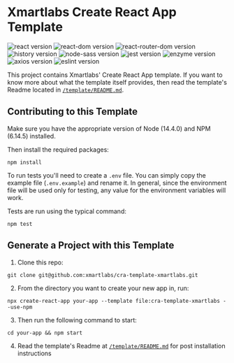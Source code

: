 # Xmartlabs Create React App Template

![react version](https://img.shields.io/badge/react-16.13.1-brightgreen)
![react-dom version](https://img.shields.io/badge/react--dom-16.13.1-brightgreen)
![react-router-dom version](https://img.shields.io/badge/react--router--dom-5.1.2-brightgreen)
![history version](https://img.shields.io/badge/history-4.10.1-brightgreen)
![node-sass version](https://img.shields.io/badge/node--sass-4.14.1-brightgreen)
![jest version](https://img.shields.io/badge/jest-24.9.0-brightgreen)
![enzyme version](https://img.shields.io/badge/enzyme-3.11.0-brightgreen)
![axios version](https://img.shields.io/badge/axios-0.21.1-brightgreen)
![eslint version](https://img.shields.io/badge/eslint-7.2.0-brightgreen)

This project contains Xmartlabs' Create React App template.
If you want to know more about what the template itself provides, then read the template's Readme located in [`/template/README.md`](./template/README.md).

## Contributing to this Template

Make sure you have the appropriate version of Node (14.4.0) and NPM (6.14.5) installed.

Then install the required packages:

```shell
npm install
```

To run tests you'll need to create a `.env` file. You can simply copy the example file (`.env.example`) and rename it. In general, since the environment file will be used only for testing, any value for the environment variables will work.

Tests are run using the typical command:

```shell
npm test
```
## Generate a Project with this Template

1. Clone this repo:

```shell
git clone git@github.com:xmartlabs/cra-template-xmartlabs.git
```

2. From the directory you want to create your new app in, run:

```shell
npx create-react-app your-app --template file:cra-template-xmartlabs --use-npm
```

3. Then run the following command to start:

```shell
cd your-app && npm start
```

4. Read the template's Readme at [`/template/README.md`](./template/README.md) for post installation instructions
